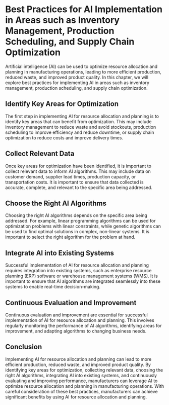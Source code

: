 Best Practices for AI Implementation in Areas such as Inventory Management, Production Scheduling, and Supply Chain Optimization
================================================================================================================================================================================================================

Artificial intelligence (AI) can be used to optimize resource allocation and planning in manufacturing operations, leading to more efficient production, reduced waste, and improved product quality. In this chapter, we will explore best practices for implementing AI in areas such as inventory management, production scheduling, and supply chain optimization.

Identify Key Areas for Optimization
-----------------------------------

The first step in implementing AI for resource allocation and planning is to identify key areas that can benefit from optimization. This may include inventory management to reduce waste and avoid stockouts, production scheduling to improve efficiency and reduce downtime, or supply chain optimization to reduce costs and improve delivery times.

Collect Relevant Data
---------------------

Once key areas for optimization have been identified, it is important to collect relevant data to inform AI algorithms. This may include data on customer demand, supplier lead times, production capacity, or transportation costs. It is important to ensure that data collected is accurate, complete, and relevant to the specific area being addressed.

Choose the Right AI Algorithms
------------------------------

Choosing the right AI algorithms depends on the specific area being addressed. For example, linear programming algorithms can be used for optimization problems with linear constraints, while genetic algorithms can be used to find optimal solutions in complex, non-linear systems. It is important to select the right algorithm for the problem at hand.

Integrate AI into Existing Systems
----------------------------------

Successful implementation of AI for resource allocation and planning requires integration into existing systems, such as enterprise resource planning (ERP) software or warehouse management systems (WMS). It is important to ensure that AI algorithms are integrated seamlessly into these systems to enable real-time decision-making.

Continuous Evaluation and Improvement
-------------------------------------

Continuous evaluation and improvement are essential for successful implementation of AI for resource allocation and planning. This involves regularly monitoring the performance of AI algorithms, identifying areas for improvement, and adapting algorithms to changing business needs.

Conclusion
----------

Implementing AI for resource allocation and planning can lead to more efficient production, reduced waste, and improved product quality. By identifying key areas for optimization, collecting relevant data, choosing the right AI algorithms, integrating AI into existing systems, and continuously evaluating and improving performance, manufacturers can leverage AI to optimize resource allocation and planning in manufacturing operations. With careful consideration of these best practices, manufacturers can achieve significant benefits by using AI for resource allocation and planning.
